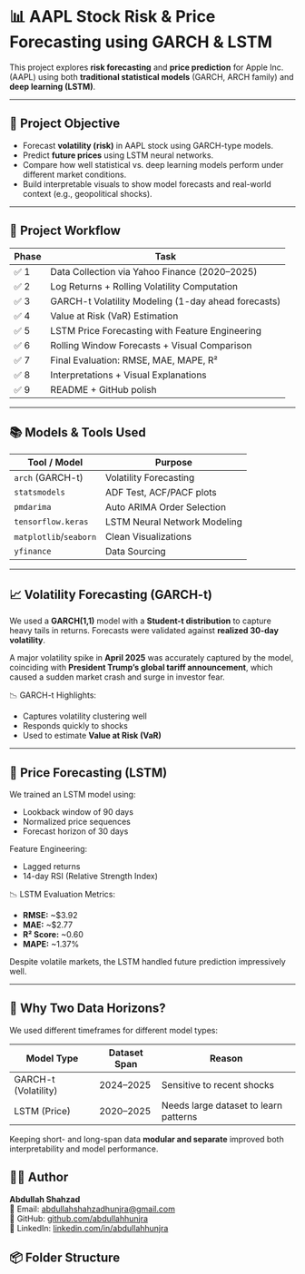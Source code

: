 # 📊 AAPL Stock Risk & Price Forecasting using GARCH & LSTM

This project explores **risk forecasting** and **price prediction** for Apple Inc. (AAPL) using both **traditional statistical models** (GARCH, ARCH family) and **deep learning (LSTM)**.

---

## 🎯 Project Objective

- Forecast **volatility (risk)** in AAPL stock using GARCH-type models.
- Predict **future prices** using LSTM neural networks.
- Compare how well statistical vs. deep learning models perform under different market conditions.
- Build interpretable visuals to show model forecasts and real-world context (e.g., geopolitical shocks).

---

## 🧭 Project Workflow

| Phase | Task |
|-------|------|
| ✅ 1 | Data Collection via Yahoo Finance (2020–2025) |
| ✅ 2 | Log Returns + Rolling Volatility Computation |
| ✅ 3 | GARCH-t Volatility Modeling (1-day ahead forecasts) |
| ✅ 4 | Value at Risk (VaR) Estimation |
| ✅ 5 | LSTM Price Forecasting with Feature Engineering |
| ✅ 6 | Rolling Window Forecasts + Visual Comparison |
| ✅ 7 | Final Evaluation: RMSE, MAE, MAPE, R² |
| ✅ 8 | Interpretations + Visual Explanations |
| ✅ 9 | README + GitHub polish |

---

## 📚 Models & Tools Used

| Tool / Model       | Purpose                                      |
|--------------------|----------------------------------------------|
| `arch` (GARCH-t)   | Volatility Forecasting                       |
| `statsmodels`      | ADF Test, ACF/PACF plots                     |
| `pmdarima`         | Auto ARIMA Order Selection                   |
| `tensorflow.keras` | LSTM Neural Network Modeling                 |
| `matplotlib`/`seaborn` | Clean Visualizations                      |
| `yfinance`         | Data Sourcing                                |

---

## 📈 Volatility Forecasting (GARCH-t)

We used a **GARCH(1,1)** model with a **Student-t distribution** to capture heavy tails in returns. Forecasts were validated against **realized 30-day volatility**.

A major volatility spike in **April 2025** was accurately captured by the model, coinciding with **President Trump’s global tariff announcement**, which caused a sudden market crash and surge in investor fear.

📉 GARCH-t Highlights:
- Captures volatility clustering well
- Responds quickly to shocks
- Used to estimate **Value at Risk (VaR)**

---

## 🤖 Price Forecasting (LSTM)

We trained an LSTM model using:
- Lookback window of 90 days
- Normalized price sequences
- Forecast horizon of 30 days

Feature Engineering:
- Lagged returns
- 14-day RSI (Relative Strength Index)

📉 LSTM Evaluation Metrics:
- **RMSE:** ~$3.92  
- **MAE:** ~$2.77  
- **R² Score:** ~0.60  
- **MAPE:** ~1.37%

Despite volatile markets, the LSTM handled future prediction impressively well.

---

## 🧠 Why Two Data Horizons?

We used different timeframes for different model types:

| Model Type | Dataset Span | Reason |
|------------|--------------|--------|
| GARCH-t (Volatility) | 2024–2025 | Sensitive to recent shocks |
| LSTM (Price)         | 2020–2025 | Needs large dataset to learn patterns |

Keeping short- and long-span data **modular and separate** improved both interpretability and model performance.

## 👨‍💻 Author

**Abdullah Shahzad**  
📧 Email: [abdullahshahzadhunjra@gmail.com](mailto:abdullahshahzadhunjra@gmail.com)  
🔗 GitHub: [github.com/abdullahhunjra](https://github.com/abdullahhunjra)  
🔗 LinkedIn: [linkedin.com/in/abdullahhunjra](https://linkedin.com/in/abdullahhunjra)


## 📦 Folder Structure

